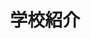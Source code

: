 ---
title: '学校紹介'
photo: '/images/photoIntroduce.png'
logo: '/images/newExperience.png'
textup: '桐朋での学校生活について紹介いたします。個別のご相談に加えて、本校の自主教材等もご覧いただけます。'
schedule1: '9月11日（土）13:00~16:00 '
schedule2: '9月12日（日）9:30~11:30　13:00~15:00'
builing: '中学教室棟'
floor: '4' 
location: '3-3'
catgoly: '1'
---